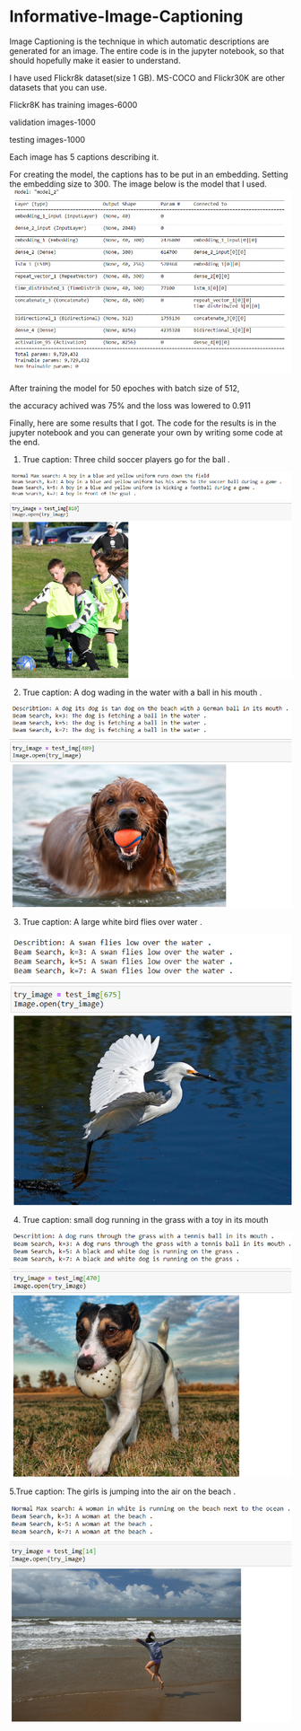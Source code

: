 # Informative-Image-Captioning
Image Captioning is the technique in which automatic descriptions are generated for an image. 
The entire code is in the jupyter notebook, so that should hopefully make it easier to understand. 

I have used Flickr8k dataset(size 1 GB). MS-COCO and Flickr30K are other datasets that you can use.

Flickr8K has training images-6000

validation images-1000

testing images-1000

Each image has 5 captions describing it.

For creating the model, the captions has to be put in an embedding. Setting the embedding size to 300. The image below is the model that I used.
![alt text](https://github.com/arjavdongaonkar/Informative-Image-Captioning/blob/master/model/2020-06-18%20(14).png?raw=true)

After training the model for 50 epoches with batch size of 512, 

the accuracy achived was 75% and the loss was lowered to 0.911

Finally, here are some results that I got. The code for  the results is in the jupyter notebook and you can generate your own by writing some code at the end.

1. True caption: Three child soccer players go for the ball .

![alt text](https://github.com/arjavdongaonkar/Informative-Image-Captioning/blob/master/results/2020-06-18%20(16).png?raw=true)

2. True caption: A dog wading in the water with a ball in his mouth .

![alt text](https://github.com/arjavdongaonkar/Informative-Image-Captioning/blob/master/results/2020-06-18%20(15).png?raw=true)

3. True caption: A large white bird flies over water . 

![alt text](https://github.com/arjavdongaonkar/Informative-Image-Captioning/blob/master/results/2020-06-18%20(11).png?raw=true)

4. True caption: small dog running in the grass with a toy in its mouth

![alt text](https://github.com/arjavdongaonkar/Informative-Image-Captioning/blob/master/results/2020-06-18%20(22).png?raw=true)

5.True caption: The girls is jumping into the air on the beach .

![alt text](https://github.com/arjavdongaonkar/Informative-Image-Captioning/blob/master/results/2020-06-18%20(2).png?raw=true)
